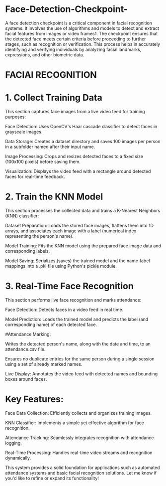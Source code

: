 # Face-Detection-Checkpoint-
A face detection checkpoint is a critical component in facial recognition systems. It involves the use of algorithms and models to detect and extract facial features from images or video frames1. The checkpoint ensures that the detected face meets certain criteria before proceeding to further stages, such as recognition or verification. This process helps in accurately identifying and verifying individuals by analyzing facial landmarks, expressions, and other biometric data.
# FACIAl RECOGNITION
# 1. Collect Training Data
This section captures face images from a live video feed for training purposes:

Face Detection: Uses OpenCV's Haar cascade classifier to detect faces in grayscale images.

Data Storage: Creates a dataset directory and saves 100 images per person in a subfolder named after their input name.

Image Processing: Crops and resizes detected faces to a fixed size (100x100 pixels) before saving them.

Visualization: Displays the video feed with a rectangle around detected faces for real-time feedback.

# 2. Train the KNN Model
This section processes the collected data and trains a K-Nearest Neighbors (KNN) classifier:

Dataset Preparation: Loads the stored face images, flattens them into 1D arrays, and associates each image with a label (numerical index representing the person's name).

Model Training: Fits the KNN model using the prepared face image data and corresponding labels.

Model Saving: Serializes (saves) the trained model and the name-label mappings into a .pkl file using Python's pickle module.

# 3. Real-Time Face Recognition
This section performs live face recognition and marks attendance:

Face Detection: Detects faces in a video feed in real time.

Model Prediction: Loads the trained model and predicts the label (and corresponding name) of each detected face.

#Attendance Marking:

Writes the detected person's name, along with the date and time, to an attendance.csv file.

Ensures no duplicate entries for the same person during a single session using a set of already marked names.

Live Display: Annotates the video feed with detected names and bounding boxes around faces.

# Key Features:
Face Data Collection: Efficiently collects and organizes training images.

KNN Classifier: Implements a simple yet effective algorithm for face recognition.

Attendance Tracking: Seamlessly integrates recognition with attendance logging.

Real-Time Processing: Handles real-time video streams and recognition dynamically.

This system provides a solid foundation for applications such as automated attendance systems and basic facial recognition solutions. Let me know if you'd like to refine or expand its functionality!
